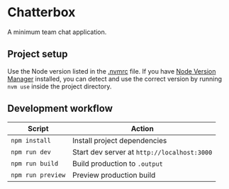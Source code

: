 # Chatterbox

A minimum team chat application.

## Project setup

Use the Node version listed in the [.nvmrc](./.nvmrc) file. If you have [Node Version Manager](https://github.com/nvm-sh/nvm) installed, you can detect and use the correct version by running `nvm use` inside the project directory.

## Development workflow

| Script            | Action                                      |
| ----------------- | ------------------------------------------- |
| `npm install`     | Install project dependencies                |
| `npm run dev`     | Start dev server at `http://localhost:3000` |
| `npm run build`   | Build production to `.output`               |
| `npm run preview` | Preview production build                    |
